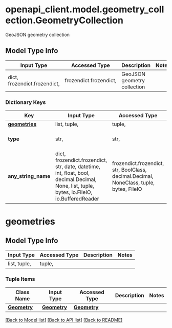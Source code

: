 # openapi_client.model.geometry_collection.GeometryCollection

GeoJSON geometry collection

## Model Type Info
Input Type | Accessed Type | Description | Notes
------------ | ------------- | ------------- | -------------
dict, frozendict.frozendict,  | frozendict.frozendict,  | GeoJSON geometry collection | 

### Dictionary Keys
Key | Input Type | Accessed Type | Description | Notes
------------ | ------------- | ------------- | ------------- | -------------
**[geometries](#geometries)** | list, tuple,  | tuple,  |  | 
**type** | str,  | str,  |  | must be one of ["GeometryCollection", ] 
**any_string_name** | dict, frozendict.frozendict, str, date, datetime, int, float, bool, decimal.Decimal, None, list, tuple, bytes, io.FileIO, io.BufferedReader | frozendict.frozendict, str, BoolClass, decimal.Decimal, NoneClass, tuple, bytes, FileIO | any string name can be used but the value must be the correct type | [optional]

# geometries

## Model Type Info
Input Type | Accessed Type | Description | Notes
------------ | ------------- | ------------- | -------------
list, tuple,  | tuple,  |  | 

### Tuple Items
Class Name | Input Type | Accessed Type | Description | Notes
------------- | ------------- | ------------- | ------------- | -------------
[**Geometry**](Geometry.md) | [**Geometry**](Geometry.md) | [**Geometry**](Geometry.md) |  | 

[[Back to Model list]](../../README.md#documentation-for-models) [[Back to API list]](../../README.md#documentation-for-api-endpoints) [[Back to README]](../../README.md)

